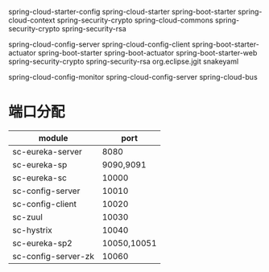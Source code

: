 

spring-cloud-starter-config
    spring-cloud-starter 
    spring-boot-starter
    spring-cloud-context
        spring-security-crypto
    spring-cloud-commons
        spring-security-crypto
    spring-security-rsa


spring-cloud-config-server
    spring-cloud-config-client
    spring-boot-starter-actuator
        spring-boot-starter
        spring-boot-actuator
    spring-boot-starter-web
    spring-security-crypto
    spring-security-rsa
    org.eclipse.jgit
    snakeyaml
    
spring-cloud-config-monitor
    spring-cloud-config-server
    spring-cloud-bus
    
    
# 端口分配

|module             |port|
|-------------------|-----------|
|sc-eureka-server       |8080       |
|sc-eureka-sp           |9090,9091  |
|sc-eureka-sc           |10000      |
|sc-config-server       |10010      |
|sc-config-client       |10020      |
|sc-zuul                |10030      |
|sc-hystrix             |10040      |
|sc-eureka-sp2          |10050,10051|
|sc-config-server-zk    |10060      |
